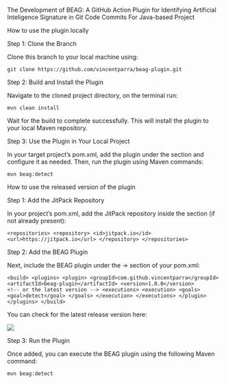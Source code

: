 The Development of BEAG: A GitHub Action Plugin for Identifying Artificial Inteligence Signature in Git Code Commits For Java-based Project

How to use the plugin locally

Step 1: Clone the Branch

Clone this branch to your local machine using:

`git clone https://github.com/vincentparra/beag-plugin.git`

Step 2: Build and Install the Plugin

Navigate to the cloned project directory, on the terminal run:

`mvn clean install`


Wait for the build to complete successfully. This will install the plugin to your local Maven repository.

Step 3: Use the Plugin in Your Local Project

In your target project’s pom.xml, add the plugin under the <plugins> section and configure it as needed.
Then, run the plugin using Maven commands:

`mvn beag:detect`

How to use the released version of the plugin

Step 1: Add the JitPack Repository

In your project’s pom.xml, add the JitPack repository inside the <repositories> section (if not already present):

`<repositories>
    <repository>
        <id>jitpack.io</id>
        <url>https://jitpack.io</url>
    </repository>
</repositories>`

Step 2: Add the BEAG Plugin

Next, include the BEAG plugin under the <build> → <plugins> section of your pom.xml:

`<build>
    <plugins>
        <plugin>
            <groupId>com.github.vincentparra</groupId>
            <artifactId>beag-plugin</artifactId>
            <version>1.0.0</version>                <!-- or the latest version -->
            <executions>
                <execution>
                    <goals>
                        <goal>detect</goal>
                    </goals>
                </execution>
            </executions>
        </plugin>
    </plugins>
</build>`


You can check for the latest release version here:
 
[![](https://jitpack.io/v/vincentparra/beag-plugin.svg)](https://jitpack.io/#vincentparra/beag-plugin)

Step 3: Run the Plugin

Once added, you can execute the BEAG plugin using the following Maven command:

`mvn beag:detect`

